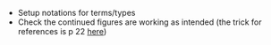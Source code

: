 - Setup notations for terms/types
- Check the continued figures are working as intended (the trick for references is p 22 [here](https://mirror.ibcp.fr/pub/CTAN/macros/latex/contrib/caption/caption.pdf))
